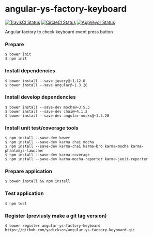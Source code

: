 # angular-ys-factory-keyboard

[![TravisCI Status][travis-image]][travis-url]
[![CircleCI Status][circle-image]][circle-url]
[![AppVeyor Status][appveyor-image]][appveyor-url]

Angular factory to check keyboard event press button

### Prepare

```
$ bower init
$ npm init
```

### Install dependencies

```
$ bower install --save jquery@~1.12.0
$ bower install --save angular@~1.3.20
```

### Install develop dependencies

```
$ bower install --save-dev mocha@~3.5.3
$ bower install --save-dev chai@~4.1.2
$ bower install --save-dev angular-mocks@~1.3.20
```

### Install unit test/coverage tools

```
$ npm install --save-dev bower
$ npm install --save-dev karma chai mocha
$ npm install --save-dev karma-chai karma-bro karma-mocha karma-phantomjs-launcher
$ npm install --save-dev karma-coverage
$ npm install --save-dev karma-mocha-reporter karma-junit-reporter
```

### Prepare application

```
$ bower install && npm install
```

### Test application

```
$ npm test
```

### Register (previusly make a git tag version)

```
$ bower register angular-ys-factory-keyboard https://github.com/yadickson/angular-ys-factory-keyboard.git
```

[travis-image]: https://img.shields.io/travis/yadickson/angular-ys-factory-keyboard.svg?label=travisci
[travis-url]: https://travis-ci.org/yadickson/angular-ys-factory-keyboard

[circle-image]: https://circleci.com/gh/yadickson/angular-ys-factory-keyboard.svg?style=shield&circle-token=:circle-token
[circle-url]: https://circleci.com/gh/yadickson/angular-ys-factory-keyboard

[appveyor-image]: https://img.shields.io/appveyor/ci/yadickson/angular-ys-factory-keyboard.svg?label=appveyor
[appveyor-url]: https://ci.appveyor.com/project/yadickson/angular-ys-factory-keyboard

